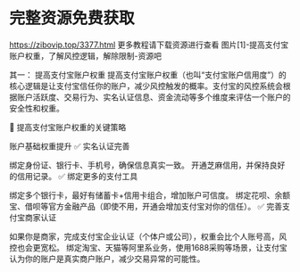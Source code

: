 # 完整资源免费获取
https://zibovip.top/3377.html
更多教程请下载资源进行查看
图片[1]-提高支付宝账户权重，了解风控逻辑，解除限制-资源吧

其一：
提高支付宝账户权重
提高支付宝账户权重（也叫“支付宝账户信用度”）的核心逻辑是让支付宝信任你的账户，减少风控触发的概率。支付宝的风控系统会根据账户活跃度、交易行为、实名认证信息、资金流动等多个维度来评估一个账户的安全性和权重。

📌 提高支付宝账户权重的关键策略

账户基础权重提升
✅ 实名认证完善

绑定身份证、银行卡、手机号，确保信息真实一致。
开通芝麻信用，并保持良好的信用记录。
✅ 绑定更多的支付工具

绑定多个银行卡，最好有储蓄卡+信用卡组合，增加账户可信度。
绑定花呗、余额宝、借呗等官方金融产品（即使不用，开通会增加支付宝对你的信任）。
✅ 完善支付宝商家认证

如果你是商家，完成支付宝企业认证（个体户或公司），权重会比个人账号高，风控也会更宽松。
绑定淘宝、天猫等阿里系业务，使用1688采购等场景，让支付宝认为你的账户是真实商户账户，减少交易异常的可能性。
